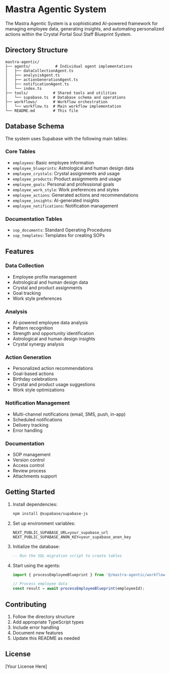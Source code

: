 # Mastra Agentic System

The Mastra Agentic System is a sophisticated AI-powered framework for managing employee data, generating insights, and automating personalized actions within the Crystal Portal Soul Staff Blueprint System.

## Directory Structure

```
mastra-agentic/
├── agents/           # Individual agent implementations
│   ├── dataCollectionAgent.ts
│   ├── analysisAgent.ts
│   ├── actionGenerationAgent.ts
│   ├── notificationAgent.ts
│   └── index.ts
├── tools/           # Shared tools and utilities
│   └── supabase.ts  # Database schema and operations
├── workflows/       # Workflow orchestration
│   └── workflow.ts  # Main workflow implementation
└── README.md        # This file
```

## Database Schema

The system uses Supabase with the following main tables:

### Core Tables
- `employees`: Basic employee information
- `employee_blueprints`: Astrological and human design data
- `employee_crystals`: Crystal assignments and usage
- `employee_products`: Product assignments and usage
- `employee_goals`: Personal and professional goals
- `employee_work_style`: Work preferences and styles
- `employee_actions`: Generated actions and recommendations
- `employee_insights`: AI-generated insights
- `employee_notifications`: Notification management

### Documentation Tables
- `sop_documents`: Standard Operating Procedures
- `sop_templates`: Templates for creating SOPs

## Features

### Data Collection
- Employee profile management
- Astrological and human design data
- Crystal and product assignments
- Goal tracking
- Work style preferences

### Analysis
- AI-powered employee data analysis
- Pattern recognition
- Strength and opportunity identification
- Astrological and human design insights
- Crystal synergy analysis

### Action Generation
- Personalized action recommendations
- Goal-based actions
- Birthday celebrations
- Crystal and product usage suggestions
- Work style optimizations

### Notification Management
- Multi-channel notifications (email, SMS, push, in-app)
- Scheduled notifications
- Delivery tracking
- Error handling

### Documentation
- SOP management
- Version control
- Access control
- Review process
- Attachments support

## Getting Started

1. Install dependencies:
   ```bash
   npm install @supabase/supabase-js
   ```

2. Set up environment variables:
   ```env
   NEXT_PUBLIC_SUPABASE_URL=your_supabase_url
   NEXT_PUBLIC_SUPABASE_ANON_KEY=your_supabase_anon_key
   ```

3. Initialize the database:
   ```sql
   -- Run the SQL migration script to create tables
   ```

4. Start using the agents:
   ```typescript
   import { processEmployeeBlueprint } from '@/mastra-agentic/workflows/workflow';
   
   // Process employee data
   const result = await processEmployeeBlueprint(employeeId);
   ```

## Contributing

1. Follow the directory structure
2. Add appropriate TypeScript types
3. Include error handling
4. Document new features
5. Update this README as needed

## License

[Your License Here] 